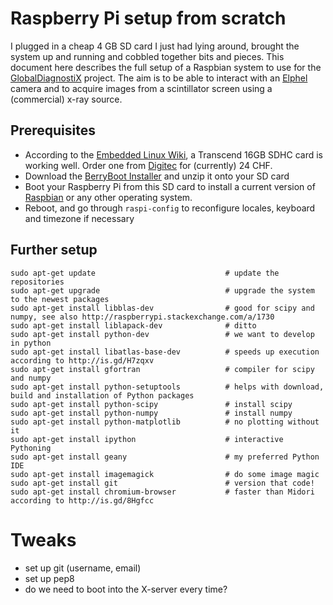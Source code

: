 # Raspberry Pi setup from scratch
I plugged in a cheap 4 GB SD card I just had lying around, brought the system up and running and cobbled together bits and pieces.
This document here describes the full setup of a Raspbian system to use for the [GlobalDiagnostiX](http://globaldiagnostix.org) project.
The aim is to be able to interact with an [Elphel](http://elphel.com) camera and to acquire images from a scintillator screen using a (commercial) x-ray source.

## Prerequisites
- According to the [Embedded Linux Wiki](http://elinux.org/RPi_SD_cards), a Transcend 16GB SDHC card is working well. Order one from [Digitec](https://www.digitec.ch/ProdukteDetails2.aspx?Reiter=Details&Artikel=194092) for (currently) 24 CHF.
- Download the [BerryBoot Installer](http://www.berryterminal.com/doku.php/berryboot) and unzip it onto your SD card
- Boot your Raspberry Pi from this SD card to install a current version of [Raspbian](http://www.raspbian.org/) or any other operating system.
- Reboot, and go through `raspi-config` to reconfigure locales, keyboard and timezone if necessary

## Further setup
	sudo apt-get update				                # update the repositories
	sudo apt-get upgrade				            # upgrade the system to the newest packages
	sudo apt-get install libblas-dev		        # good for scipy and numpy, see also http://raspberrypi.stackexchange.com/a/1730
	sudo apt-get install liblapack-dev              # ditto
	sudo apt-get install python-dev                 # we want to develop in python
	sudo apt-get install libatlas-base-dev          # speeds up execution according to http://is.gd/H7zqxv
	sudo apt-get install gfortran                   # compiler for scipy and numpy
	sudo apt-get install python-setuptools          # helps with download, build and installation of Python packages
	sudo apt-get install python-scipy               # install scipy
	sudo apt-get install python-numpy               # install numpy
	sudo apt-get install python-matplotlib          # no plotting without it
	sudo apt-get install ipython                    # interactive Pythoning
	sudo apt-get install geany                      # my preferred Python IDE
	sudo apt-get install imagemagick                # do some image magic
	sudo apt-get install git                        # version that code!
	sudo apt-get install chromium-browser           # faster than Midori according to http://is.gd/8Hgfcc

# Tweaks
- set up git (username, email)
- set up pep8
- do we need to boot into the X-server every time?

